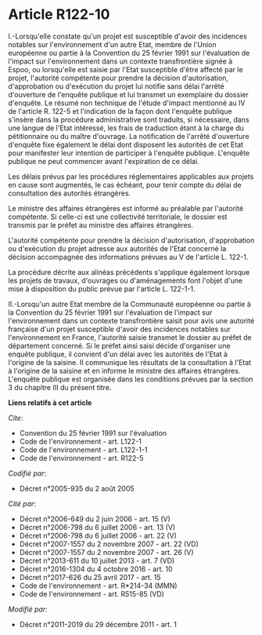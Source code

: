 # Article R122-10

I.-Lorsqu'elle constate qu'un projet est susceptible d'avoir des incidences notables sur l'environnement d'un autre Etat,
membre de l'Union européenne ou partie à la Convention du 25 février 1991 sur l'évaluation de l'impact sur l'environnement
dans un contexte transfrontière signée à Espoo, ou lorsqu'elle est saisie par l'Etat susceptible d'être affecté par le
projet, l'autorité compétente pour prendre la décision d'autorisation, d'approbation ou d'exécution du projet lui notifie
sans délai l'arrêté d'ouverture de l'enquête publique et lui transmet un exemplaire du dossier d'enquête. Le résumé non
technique de l'étude d'impact mentionné au IV de l'article R. 122-5 et l'indication de la façon dont l'enquête publique
s'insère dans la procédure administrative sont traduits, si nécessaire, dans une langue de l'Etat intéressé, les frais de
traduction étant à la charge du pétitionnaire ou du maître d'ouvrage. La notification de l'arrêté d'ouverture d'enquête fixe
également le délai dont disposent les autorités de cet Etat pour manifester leur intention de participer à l'enquête
publique. L'enquête publique ne peut commencer avant l'expiration de ce délai. 

Les délais prévus par les procédures réglementaires applicables aux projets en cause sont augmentés, le cas échéant, pour
tenir compte du délai de consultation des autorités étrangères. 

Le ministre des affaires étrangères est informé au préalable par l'autorité compétente. Si celle-ci est une collectivité
territoriale, le dossier est transmis par le préfet au ministre des affaires étrangères. 

L'autorité compétente pour prendre la décision d'autorisation, d'approbation ou d'exécution du projet adresse aux autorités
de l'Etat concerné la décision accompagnée des informations prévues au V de l'article L. 122-1. 

La procédure décrite aux alinéas précédents s'applique également lorsque les projets de travaux, d'ouvrages ou d'aménagements
font l'objet d'une mise à disposition du public prévue par l'article L. 122-1-1. 

II.-Lorsqu'un autre Etat membre de la Communauté européenne ou partie à la Convention du 25 février 1991 sur l'évaluation de
l'impact sur l'environnement dans un contexte transfrontière saisit pour avis une autorité française d'un projet susceptible
d'avoir des incidences notables sur l'environnement en France, l'autorité saisie transmet le dossier au préfet de département
concerné. Si le préfet ainsi saisi décide d'organiser une enquête publique, il convient d'un délai avec les autorités de
l'Etat à l'origine de la saisine. Il communique les résultats de la consultation à l'Etat à l'origine de la saisine et en
informe le ministre des affaires étrangères. L'enquête publique est organisée dans les conditions prévues par la section 3 du
chapitre III du présent titre.

**Liens relatifs à cet article**

_Cite_:

  - Convention du 25 février 1991 sur l'évaluation
  - Code de l'environnement - art. L122-1
  - Code de l'environnement - art. L122-1-1
  - Code de l'environnement - art. R122-5

_Codifié par_:

  - Décret n°2005-935 du 2 août 2005

_Cité par_:

  - Décret n°2006-649 du 2 juin 2006 - art. 15 (V)
  - Décret n°2006-798 du 6 juillet 2006 - art. 13 (V)
  - Décret n°2006-798 du 6 juillet 2006 - art. 22 (V)
  - Décret n°2007-1557 du 2 novembre 2007 - art. 22 (VD)
  - Décret n°2007-1557 du 2 novembre 2007 - art. 26 (V)
  - Décret n°2013-611 du 10 juillet 2013 - art. 7 (VD)
  - Décret n°2016-1304 du 4 octobre 2016 - art. 10
  - Décret n°2017-626 du 25 avril 2017 - art. 15
  - Code de l'environnement - art. R*214-34 (MMN)
  - Code de l'environnement - art. R515-85 (VD)

_Modifié par_:

  - Décret n°2011-2019 du 29 décembre 2011 - art. 1
